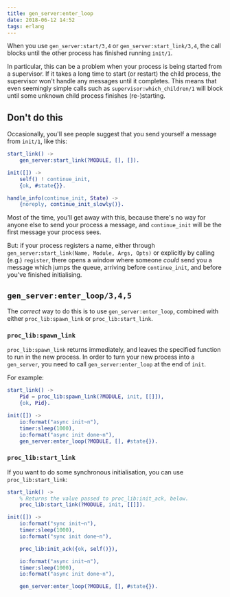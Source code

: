 ```yaml
---
title: gen_server:enter_loop
date: 2018-06-12 14:52
tags: erlang
---
```


When you use `gen_server:start/3,4` or `gen_server:start_link/3,4`, the call
blocks until the other process has finished running `init/1`.

In particular, this can be a problem when your process is being started from a
supervisor. If it takes a long time to start (or restart) the child process,
the supervisor won't handle any messages until it completes. This means that
even seemingly simple calls such as `supervisor:which_children/1` will block
until some unknown child process finishes (re-)starting.

## Don't do this

Occasionally, you'll see people suggest that you send yourself a message from
`init/1`, like this:

```erlang
start_link() ->
    gen_server:start_link(?MODULE, [], []).

init([]) ->
    self() ! continue_init,
    {ok, #state{}}.

handle_info(continue_init, State) ->
    {noreply, continue_init_slowly()}.
```

Most of the time, you'll get away with this, because there's no way for anyone
else to send your process a message, and `continue_init` will be the first
message your process sees.

But: if your process registers a name, either through
`gen_server:start_link(Name, Module, Args, Opts)` or explicitly by calling
(e.g.) `register`, there opens a window where someone _could_ send you a
message which jumps the queue, arriving before `continue_init`, and before
you've finished initialising.

## `gen_server:enter_loop/3,4,5`

The *correct* way to do this is to use `gen_server:enter_loop`, combined with
either `proc_lib:spawn_link` or `proc_lib:start_link`.

### `proc_lib:spawn_link`

`proc_lib:spawn_link` returns immediately, and leaves the specified function to
run in the new process. In order to turn your new process into a `gen_server`,
you need to call `gen_server:enter_loop` at the end of `init`.

For example:

```erlang
start_link() ->
    Pid = proc_lib:spawn_link(?MODULE, init, [[]]),
    {ok, Pid}.

init([]) ->
    io:format("async init~n"),
    timer:sleep(1000),
    io:format("async init done~n"),
    gen_server:enter_loop(?MODULE, [], #state{}).
```

### `proc_lib:start_link`

If you want to do some synchronous initialisation, you can use `proc_lib:start_link`:

```erlang
start_link() ->
    % Returns the value passed to proc_lib:init_ack, below.
    proc_lib:start_link(?MODULE, init, [[]]).

init([]) ->
    io:format("sync init~n"),
    timer:sleep(1000),
    io:format("sync init done~n"),

    proc_lib:init_ack({ok, self()}),

    io:format("async init~n"),
    timer:sleep(1000),
    io:format("async init done~n"),

    gen_server:enter_loop(?MODULE, [], #state{}).
```
